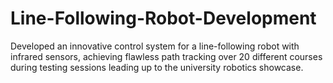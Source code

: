 # Line-Following-Robot-Development
Developed an innovative control system for a line-following robot with infrared sensors, achieving flawless path tracking over 20 different courses during testing sessions leading up to the university robotics showcase.
